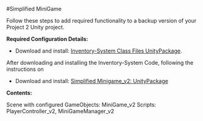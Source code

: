 #Simplified MiniGame

Follow these steps to add required functionality to a backup version of your Project 2 Unity project.

**Required Configuration Details:**

- Download and install: [Inventory-System Class Files UnityPackage](https://utdallas.box.com/v/InventorySystem-Code).

After downloading and installing the Inventory-System Code, following the instructions on

- Download and install: [Simplified Minigame_v2: UnityPackage](https://utdallas.box.com/v/miniGame-v2-Proj3-startAsset) 

**Contents:** 

Scene with configured GameObjects: MiniGame_v2
Scripts:  PlayerController_v2, MiniGameManager_v2

